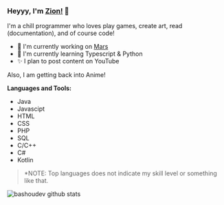 <!-- readme.md -->

### Heyyy, I'm [Zion!](https://bashoustudios.ga) 👋

I'm a chill programmer who loves play games, create art, read (documentation), and of course code!

- 🔭 I'm currently working on [Mars](https://github.com/bashoustudios/mars)
- 🌱 I'm currently learning Typescript & Python
- ✨ I plan to post content on YouTube

Also, I am getting back into Anime! 

**Languages and Tools:**
 - Java 
 - Javascipt
 - HTML
 - CSS
 - PHP
 - SQL
 - C/C++
 - C#
 - Kotlin

 > *NOTE: Top languages does not indicate my skill level or something like that.

 <img align="center" src="https://github-readme-stats.vercel.app/api?username=bashoudev&show_icons=true&theme=tokyonight" alt="bashoudev github stats">

